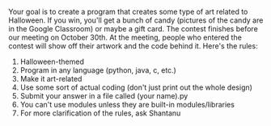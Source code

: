 Your goal is to create a program that creates some type of art related to Halloween. If you win, you'll get a bunch of candy (pictures of the candy are in the Google Classroom) or maybe a gift card. The contest finishes before our meeting on October 30th. At the meeting, people who entered the contest will show off their artwork and the code behind it. Here's the rules:
1. Halloween-themed
2. Program in any language (python, java, c, etc.)
3. Make it art-related
4. Use some sort of actual coding (don't just print out the whole design)
5. Submit your answer in a file called (your name).py
6. You can't use modules unless they are built-in modules/libraries
7. For more clarification of the rules, ask Shantanu
